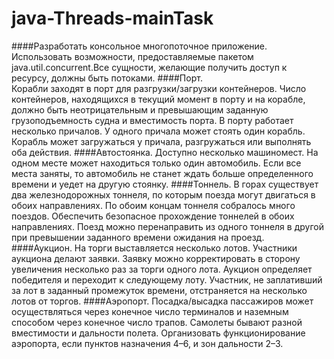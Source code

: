 # java-Threads-mainTask

####Разработать консольное многопоточное приложение. Использовать возможности, предоставляемые пакетом java.util.concurrent.Все сущности, желающие получить доступ к ресурсу, должны быть потоками.
####Порт.  
Корабли заходят в порт для разгрузки/загрузки контейнеров. Число контейнеров, находящихся в текущий момент в порту и на корабле, должно быть неотрицательным и превышающим заданную грузоподъемность судна и вместимость порта. В порту работает несколько причалов. У одного причала может стоять один корабль. Корабль может загружаться у причала, разгружаться или выполнять оба действия.
####Автостоянка. 
Доступно несколько машиномест. На одном месте может находиться только один автомобиль. Если все места заняты, то автомобиль не станет ждать больше определенного времени и уедет на другую стоянку.
####Тоннель. 
В горах существует два железнодорожных тоннеля, по которым поезда могут двигаться в обоих направлениях. По обоим концам тоннеля собралось много поездов. Обеспечить безопасное прохождение тоннелей в обоих направлениях. Поезд можно перенаправить из одного тоннеля в другой при превышении заданного времени ожидания на проезд.
####Аукцион. 
На торги выставляется несколько лотов. Участники аукциона делают заявки. Заявку можно корректировать в сторону увеличения несколько раз за торги одного лота. Аукцион определяет победителя и переходит к следующему лоту. Участник, не заплативший за лот в заданный промежуток времени, отстраняется на несколько лотов от торгов.
####Аэропорт. 
Посадка/высадка пассажиров может осуществляться через конечное число терминалов и наземным способом через конечное число трапов. Самолеты бывают разной вместимости и дальности полета. Организовать функционирование аэропорта, если пунктов назначения 4–6, и зон дальности 2–3.